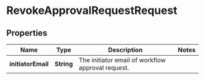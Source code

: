 

# RevokeApprovalRequestRequest


## Properties

| Name | Type | Description | Notes |
|------------ | ------------- | ------------- | -------------|
|**initiatorEmail** | **String** | The initiator email of workflow approval request. |  |



